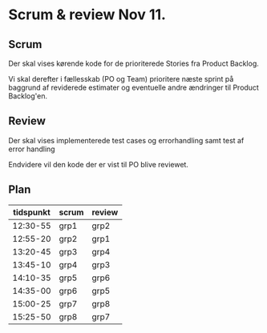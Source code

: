 # Scrum & review Nov 11.

## Scrum
Der skal vises kørende kode for de prioriterede Stories fra Product Backlog. 

Vi skal derefter i fællesskab (PO og Team) prioritere næste sprint på baggrund af reviderede estimater og eventuelle andre ændringer til Product Backlog'en.

## Review
Der skal vises implementerede test cases og errorhandling samt test af error handling

Endvidere vil den kode der er vist til PO blive reviewet.

## Plan 

 tidspunkt | scrum | review 
-----------|-------|--------
 12:30-55  | grp1  | grp2    
 12:55-20  | grp2  | grp1
 13:20-45  | grp3  | grp4
 13:45-10  | grp4  | grp3
 14:10-35  | grp5  | grp6
 14:35-00  | grp6  | grp5
 15:00-25  | grp7  | grp8
 15:25-50  | grp8  | grp7